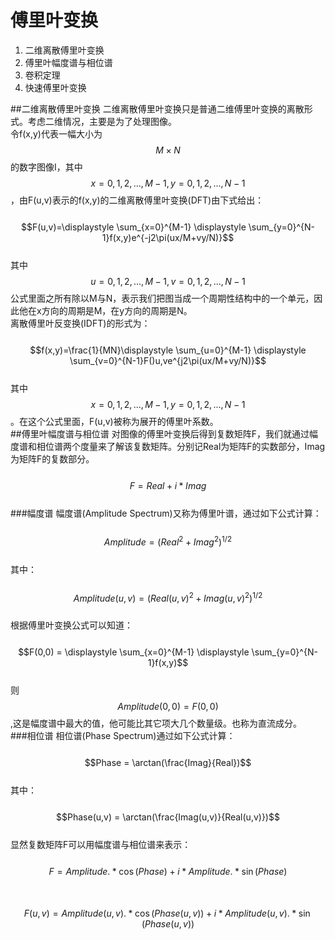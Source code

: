 # 傅里叶变换

1. 二维离散傅里叶变换
2. 傅里叶幅度谱与相位谱
3. 卷积定理
4. 快速傅里叶变换

##二维离散傅里叶变换
二维离散傅里叶变换只是普通二维傅里叶变换的离散形式。考虑二维情况，主要是为了处理图像。  
令f(x,y)代表一幅大小为$$M\times N$$的数字图像I，其中$$x=0,1,2,...,M-1,y=0,1,2,...,N-1$$，由F(u,v)表示的f(x,y)的二维离散傅里叶变换(DFT)由下式给出：    
&emsp;&emsp;$$F(u,v)=\displaystyle \sum_{x=0}^{M-1} \displaystyle \sum_{y=0}^{N-1}f(x,y)e^{-j2\pi(ux/M+vy/N)}$$    
其中$$u=0,1,2,...,M-1,v=0,1,2,...,N-1$$公式里面之所有除以M与N，表示我们把图当成一个周期性结构中的一个单元，因此他在x方向的周期是M，在y方向的周期是N。  
离散傅里叶反变换(IDFT)的形式为：  
&emsp;&emsp;$$f(x,y)=\frac{1}{MN}\displaystyle \sum_{u=0}^{M-1} \displaystyle \sum_{v=0}^{N-1}F()u,ve^{j2\pi(ux/M+vy/N)}$$   
其中$$x=0,1,2,...,M-1,y=0,1,2,...,N-1$$。在这个公式里面，F(u,v)被称为展开的傅里叶系数。    
##傅里叶幅度谱与相位谱
对图像的傅里叶变换后得到复数矩阵F，我们就通过幅度谱和相位谱两个度量来了解该复数矩阵。分别记Real为矩阵F的实数部分，Imag为矩阵F的复数部分。  
&emsp;&emsp;$$F = Real + i*Imag$$  
###幅度谱
幅度谱(Amplitude Spectrum)又称为傅里叶谱，通过如下公式计算：  
&emsp;&emsp;$$Amplitude  = (Real^2 + Imag^2)^{1/2}$$  
其中：  
&emsp;&emsp;$$Amplitude(u,v)  = (Real(u,v)^2 + Imag(u,v)^2)^{1/2}$$  
根据傅里叶变换公式可以知道：  
&emsp;&emsp;$$F(0,0) = \displaystyle \sum_{x=0}^{M-1} \displaystyle \sum_{y=0}^{N-1}f(x,y)$$   
则$$Amplitude(0,0) = F(0,0)$$,这是幅度谱中最大的值，他可能比其它项大几个数量级。也称为直流成分。  
###相位谱
相位谱(Phase Spectrum)通过如下公式计算：  
&emsp;&emsp;$$Phase = \arctan(\frac{Imag}{Real})$$   
其中：  
&emsp;&emsp;$$Phase(u,v) = \arctan(\frac{Imag(u,v)}{Real(u,v)})$$   
显然复数矩阵F可以用幅度谱与相位谱来表示：  
&emsp;&emsp;$$F = Amplitude.*\cos(Phase) + i*Amplitude.*\sin(Phase) $$    
&emsp;&emsp;$$F(u,v) = Amplitude(u,v).*\cos(Phase(u,v)) + i*Amplitude(u,v).*\sin(Phase(u,v)) $$    

 










